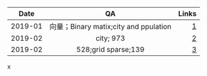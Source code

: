 



| Date        | QA           | Links  |
| ------------- |:-------------:| -----:|
| 2019-01      | 向量；Binary matix;city and ppulation | [1](https://www.1point3acres.com/bbs/forum.php?mod=viewthread&tid=472404) |
| 2019-02       | city; 973      |   [2](https://www.1point3acres.com/bbs/forum.php?mod=viewthread&tid=476369) |
| 2019-02 |528;grid sparse;139       | [3](https://www.1point3acres.com/bbs/forum.php?mod=viewthread&tid=480521)    |
x

